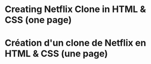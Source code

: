 # Creating Netflix Clone in HTML & CSS (one page)

# Création d'un clone de Netflix en HTML & CSS (une page)
